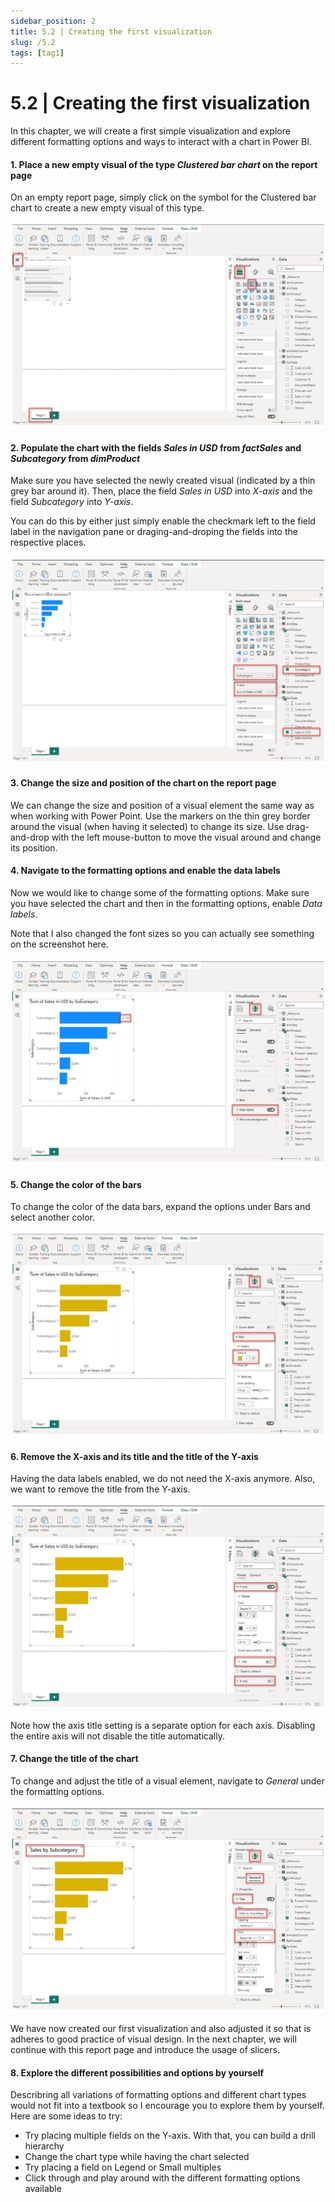 ```yaml
---
sidebar_position: 2
title: 5.2 | Creating the first visualization
slug: /5.2
tags: [tag1]
---
```


# 5.2 | Creating the first visualization

In this chapter, we will create a first simple visualization and explore different formatting options and ways to interact with a chart in Power BI.

#### 1. Place a new empty visual of the type *Clustered bar chart* on the report page

On an empty report page, simply click on the symbol for the Clustered bar chart to create a new empty visual of this type.

![03-70](/img/img_book_03-70.png)

#### 2. Populate the chart with the fields *Sales in USD* from *factSales* and *Subcategory* from *dimProduct*

Make sure you have selected the newly created visual (indicated by a thin grey bar around it). Then, place the field *Sales in USD* into *X-axis* and the field *Subcategory* into *Y-axis*.

You can do this by either just simply enable the checkmark left to the field label in the navigation pane or draging-and-droping the fields into the respective places.

![03-71](/img/img_book_03-71.png)

#### 3. Change the size and position of the chart on the report page

We can change the size and position of a visual element the same way as when working with Power Point. Use the markers on the thin grey border around the visual (when having it selected) to change its size. Use drag-and-drop with the left mouse-button to move the visual around and change its position.

#### 4. Navigate to the formatting options and enable the data labels

Now we would like to change some of the formatting options. Make sure you have selected the chart and then in the formatting options, enable *Data labels*.

Note that I also changed the font sizes so you can actually see something on the screenshot here.

![03-72](/img/img_book_03-72.png)

#### 5. Change the color of the bars

To change the color of the data bars, expand the options under Bars and select another color.

![03-73](/img/img_book_03-73.png)

#### 6. Remove the X-axis and its title and the title of the Y-axis

Having the data labels enabled, we do not need the X-axis anymore. Also, we want to remove the title from the Y-axis.

![03-74](/img/img_book_03-74.png)

Note how the axis title setting is a separate option for each axis. Disabling the entire axis will not disable the title automatically.

#### 7. Change the title of the chart

To change and adjust the title of a visual element, navigate to *General* under the formatting options.

![03-75](/img/img_book_03-75.png)

We have now created our first visualization and also adjusted it so that is adheres to good practice of visual design. In the next chapter, we will continue with this report page and introduce the usage of slicers.

#### 8. Explore the different possibilities and options by yourself

Describring all variations of formatting options and different chart types would not fit into a textbook so I encourage you to explore them by yourself. Here are some ideas to try:

- Try placing multiple fields on the Y-axis. With that, you can build a drill hierarchy
- Change the chart type while having the chart selected
- Try placing a field on Legend or Small multiples
- Click through and play around with the different formatting options available